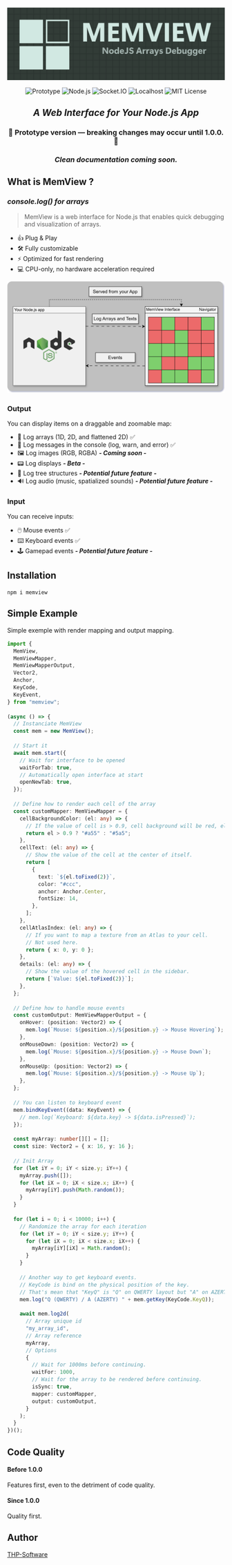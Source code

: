 <p align="center">
  <img src="https://raw.githubusercontent.com/thp-software/memview/refs/heads/master/assets/logo_test.png#center">
</p>

<p align="center">
<img src="https://img.shields.io/badge/Prototype-4CAF50?style=flat&logo=git&logoColor=white" alt="Prototype">
<img src="https://img.shields.io/badge/Node.js-4CAF50?style=flat&logo=nodedotjs&logoColor=white" alt="Node.js">
<img src="https://img.shields.io/badge/Socket.IO-4CAF50?style=flat&logo=socketdotio&logoColor=white" alt="Socket.IO">
<img src="https://img.shields.io/badge/Localhost-4CAF50?style=flat&logo=server&logoColor=white" alt="Localhost"> 
<img src="https://img.shields.io/badge/license-MIT-brightgreen.svg?style=flat-square" alt="MIT License">
</p>

<h2 align="center"><b><i>A Web Interface for Your Node.js App</i></b></h2>

<h3 align="center">🚧 Prototype version — breaking changes may occur until 1.0.0. 🚧</h3>

<h3 align="center"><i>Clean documentation coming soon.</i></h3>

## What is MemView ?

<h3><i>console.log() for arrays</i></h3>

> MemView is a web interface for Node.js that enables quick debugging and visualization of arrays.

- 👍 Plug & Play
- 🛠️ Fully customizable
- ⚡ Optimized for fast rendering
- 💻 CPU-only, no hardware acceleration required

<p align="center">
  <img src="https://raw.githubusercontent.com/thp-software/memview/refs/heads/master/assets/diagram.svg#center">
</p>

### Output

You can display items on a draggable and zoomable map:

- 🔢 Log arrays (1D, 2D, and flattened 2D) ✅
- 💬 Log messages in the console (log, warn, and error) ✅
- 🖼️ Log images (RGB, RGBA) <b><i>- Coming soon -</i></b>
- 📟 Log displays <b><i>- Beta -</i></b>
- 🌳 Log tree structures <b><i>- Potential future feature -</i></b>
- 🔊 Log audio (music, spatialized sounds) <b><i>- Potential future feature -</i></b>

### Input

You can receive inputs:

- 🖱️ Mouse events ✅
- ⌨️ Keyboard events ✅
- 🕹️ Gamepad events <b><i>- Potential future feature -</i></b>

## Installation

`npm i memview`

## Simple Example

Simple exemple with render mapping and output mapping.

```ts
import {
  MemView,
  MemViewMapper,
  MemViewMapperOutput,
  Vector2,
  Anchor,
  KeyCode,
  KeyEvent,
} from "memview";

(async () => {
  // Instanciate MemView
  const mem = new MemView();

  // Start it
  await mem.start({
    // Wait for interface to be opened
    waitForTab: true,
    // Automatically open interface at start
    openNewTab: true,
  });

  // Define how to render each cell of the array
  const customMapper: MemViewMapper = {
    cellBackgroundColor: (el: any) => {
      // If the value of cell is > 0.9, cell background will be red, else it will be green.
      return el > 0.9 ? "#a55" : "#5a5";
    },
    cellText: (el: any) => {
      // Show the value of the cell at the center of itself.
      return [
        {
          text: `${el.toFixed(2)}`,
          color: "#ccc",
          anchor: Anchor.Center,
          fontSize: 14,
        },
      ];
    },
    cellAtlasIndex: (el: any) => {
      // If you want to map a texture from an Atlas to your cell.
      // Not used here.
      return { x: 0, y: 0 };
    },
    details: (el: any) => {
      // Show the value of the hovered cell in the sidebar.
      return [`Value: ${el.toFixed(2)}`];
    },
  };

  // Define how to handle mouse events
  const customOutput: MemViewMapperOutput = {
    onHover: (position: Vector2) => {
      mem.log(`Mouse: ${position.x}/${position.y} -> Mouse Hovering`);
    },
    onMouseDown: (position: Vector2) => {
      mem.log(`Mouse: ${position.x}/${position.y} -> Mouse Down`);
    },
    onMouseUp: (position: Vector2) => {
      mem.log(`Mouse: ${position.x}/${position.y} -> Mouse Up`);
    },
  };

  // You can listen to keyboard event
  mem.bindKeyEvent((data: KeyEvent) => {
    // mem.log(`Keyboard: ${data.key} -> ${data.isPressed}`);
  });

  const myArray: number[][] = [];
  const size: Vector2 = { x: 16, y: 16 };

  // Init Array
  for (let iY = 0; iY < size.y; iY++) {
    myArray.push([]);
    for (let iX = 0; iX < size.x; iX++) {
      myArray[iY].push(Math.random());
    }
  }

  for (let i = 0; i < 10000; i++) {
    // Randomize the array for each iteration
    for (let iY = 0; iY < size.y; iY++) {
      for (let iX = 0; iX < size.x; iX++) {
        myArray[iY][iX] = Math.random();
      }
    }

    // Another way to get keyboard events.
    // KeyCode is bind on the physical position of the key.
    // That's mean that "KeyQ" is "Q" on QWERTY layout but "A" on AZERTY layout.
    mem.log("Q (QWERTY) / A (AZERTY) " + mem.getKey(KeyCode.KeyQ));

    await mem.log2d(
      // Array unique id
      "my_array_id",
      // Array reference
      myArray,
      // Options
      {
        // Wait for 1000ms before continuing.
        waitFor: 1000,
        // Wait for the array to be rendered before continuing.
        isSync: true,
        mapper: customMapper,
        output: customOutput,
      }
    );
  }
})();
```

## Code Quality

#### Before 1.0.0

Features first, even to the detriment of code quality.

#### Since 1.0.0

Quality first.

## Author

[THP-Software](https://github.com/thp-software)
